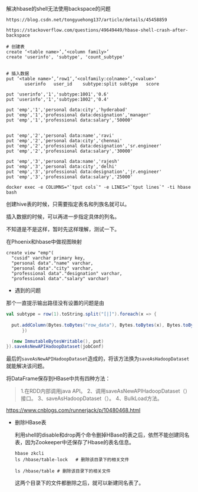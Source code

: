 解决hbase的shell无法使用backspace的问题

```shell
https://blog.csdn.net/tongyuehong137/article/details/45458859

https://stackoverflow.com/questions/49649449/hbase-shell-crash-after-backspace
```









```shell
# 创建表
create ‘<table name>’,’<column family>’
create 'userinfo', 'subtype', 'count_subtype'


# 插入数据
put ’<table name>’,’row1’,’<colfamily:colname>’,’<value>’
       userinfo   user_id    subtype:split subtype   score
 
put 'userinfo','1','subtype:1001','0.6'
put 'userinfo','1','subtype:1002','0.4'

put 'emp','1','personal data:city','hyderabad'
put 'emp','1','professional data:designation','manager'
put 'emp','1','professional data:salary','50000'


put 'emp','2','personal data:name','ravi'
put 'emp','2','personal data:city','chennai'
put 'emp','2','professional data:designation','sr.engineer'
put 'emp','2','professional data:salary','30000'

put 'emp','3','personal data:name','rajesh'
put 'emp','3','personal data:city','delhi'
put 'emp','3','professional data:designation','jr.engineer'
put 'emp','3','professional data:salary','25000'

```



```shell
docker exec -e COLUMNS="`tput cols`" -e LINES="`tput lines`" -ti hbase bash
```



创建hive表的时候，只需要指定表名和列族名就可以。

插入数据的时候，可以再进一步指定具体的列名。

不知道是不是这样，暂时先这样理解，测试一下。



在Phoenix和hbase中做视图映射

```shell
create view "emp"(
  "cusid" varchar primary key,
  "personal data"."name" varchar,
  "personal data"."city" varchar,
  "professional data"."designation" varchar,
  "professional data"."salary" varchar)
```





- 遇到的问题

那个一直提示输出路径没有设置的问题是由

```scala
val subtype = row(1).toString.split("[|]").foreach(x => {
    
  put.addColumn(Bytes.toBytes("row_data"), Bytes.toBytes(x), Bytes.toBytes(row(2).toString))
      })

  (new ImmutableBytesWritable(), put)
}).saveAsNewAPIHadoopDataset(jobConf)
```

最后的`saveAsNewAPIHadoopDataset`造成的，将该方法换为`saveAsHadoopDataset`就能解决该问题。

将DataFrame保存到HBase中共有四种方法：

> 1.在RDD内部调用java API。
> 2、调用saveAsNewAPIHadoopDataset（）接口。
> 3、saveAsHadoopDataset（）。
> 4、BulkLoad方法。 

https://www.cnblogs.com/runnerjack/p/10480468.html



- 删除HBase表

  利用shell的disable和drop两个命令删掉HBase的表之后，依然不能创建同名表，因为Zookeeper中还保存了Hbase的表名信息。

  ```shell
  hbase zkcli
  ls /hbase/table-lock   # 删除该目录下的相关文件
  
  ls /hbase/table # 删除该目录下的相关文件
  ```

  这两个目录下的文件都删除之后，就可以新建同名表了。

































